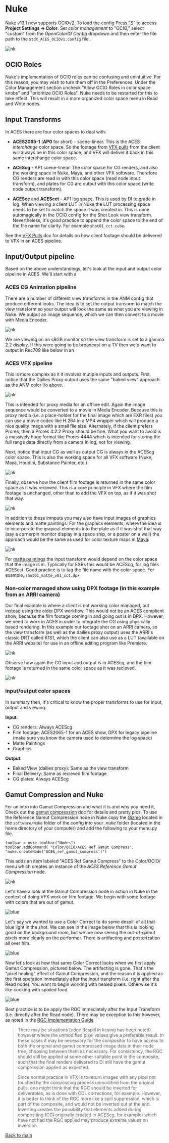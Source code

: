 # Nuke

Nuke v13.1 now supports OCIOv2. To load the config Press “S” to access **Project Settings → Color**. Set *color management* to "OCIO," select "custom" from the *OpenColorIO Config* dropdown and then enter the file path to the  ````StdX_ACES_OCIOv1.config```` file . 

![nk](img/Nuke1.png)

## OCIO Roles

Nuke's implementation of OCIO roles can be confusing and unintuitive. For this reason, you may wish to turn them off in the Preferences. Under the Color Management section uncheck "Allow OCIO Roles in color space knobs" and "prioritize OCIO Roles". Nuke needs to be restarted for this to take effect. This will result in a more organized color space menu in Read and Write nodes.

## Input Transforms

In ACES there are four color spaces to deal with:

- **ACES2065-1** (**AP0** for short) - scene-linear. This is the ACES *interchange* color space. So the footage from [VFX pulls](VFXpulls.md) from the client will always be in this color space, and VFX will deliver it back in this same interchange color space. 

- **ACEScg** - AP1 scene-linear. The color space for CG renders, and also the working space in Nuke, Maya, and other VFX software. Therefore CG renders are read in with this color space (read node input transform), and plates for CG are output with this color space (write node output transform).

- **ACEScc** and **ACEScct** - AP1 log space. This is used by DI to grade in log. When viewing a client LUT in Nuke the LUT processing space needs to be set to match the space it was created in. This is done automagically in the OCIO config for the Shot Look view transform. Nevertheless, it's good practice to append the color space to the end of the file name for clarity. For example ````shot01_cct.cube````. 

See the [VFX Pulls](VFXpulls.md) doc for details on how client footage should be delivered to VFX in an ACES pipeline.

## Input/Output pipeline

Based on the above understandings, let's look at the input and output  color pipeline in ACES. We'll start with a 

### ACES CG Animation pipeline

There are a number of different view transforms in the ANM config that produce different looks. The idea is to set the output transorm to match the view transform so your output will look the same as what you are viewing in Nuke. We output an image sequence, which we can then convert to a movie with Media Encoder. 

![nk](img/ACESpipeline_ANM.jpg)

We are viewing on an sRGB monitor so the view transform is set to a gamma 2.2 display. If this were going to be broadcast on a TV then we'd want to output in Rec709 like below in an


### ACES VFX pipeline

This is more complex as it it involves mutiple inputs and outputs. First, notice that the Dailies Proxy output uses the same "baked view" approach as the ANM color i/o above. 

![nk](img/ACESpipeline_VFX2A.jpg)

This is intended for proxy media for an offline edit. Again the image sequence would be converted to a movie in Media Encoder. Because this is proxy media (i.e. a place-holder for the final image which are EXR files) you can use a movie codec like H.264 in a MP4 wrapper which will produce a nice quality image with a small file size. Alternately, if the client prefers Prores, then a Prores 4:2:2 Proxy should be fine. What you want to avoid is a massively huge format like Prores 4444 which is intended for storing the full range data directly from a camera in log, not for viewing.

Next, notice that input CG as well as output CG is always in the ACEScg color space. This is also the working space for all VFX software (Nuke, Maya, Houdini, Substance Painter, etc.)

![nk](img/ACESpipeline_VFX2B.jpg) 

Finally, observe how the client film footage is returned in the same color space as it was recieved. This is a core principle in VFX where the film footage is unchanged, other than to add the VFX on top, as if it was shot that way.

![nk](img/ACESpipeline_VFX2C.jpg) 

In addition to these imnputs you may also have input images of graphics elements and matte paintings. For the graphics elements, where the idea is to incorporate the grapical elements into the plate as if it was shot that way (say a cornerpin monitor display in a space ship, or a poster on a wall) the approach would be the same as used for color texture maps in [Maya](Maya.md):

![nk](img/ACESpipeline_VFX2G.jpg)

For [matte paintings](Photoshop.md) the input transform would depend on the color space that the image is in. Typlically for EXRs this would be ACEScg, for log files ACEScct. Good practice is to tag the file name with the color space. For example, ```shot01_matte_v01_cct.dpx```

### Non-color managed show using DPX footage (in this example from an ARRI camera)

Our final example is where a client is not working color managed, but instead using the older DPX workflow. This would not be an ACES complient show, because the film footage coming in and going out is in DPX. However, we need to work in ACES in order to integrate the CG using physically based rendering. In this example our footage shot on an ARRI camera, so the view transform (as well as the dailies proxy output) uses the ARRI's classic DRT called K1S1, which the client can also use as a LUT (available on the ARRI website) for use in an offline editing program like Premiere. 

![nk](img/ACESpipeline_DPX2A.jpg)

Observe how again the CG input and output is in ACEScg, and the film footage is returned in the same color space as it was recieved.

![nk](img/ACESpipeline_DPX2C.jpg)

### input/output color spaces

In summary then, it's critical to know the proper transforms to use for input, output and viewing.

**Input**:
- CG renders: Always ACEScg
- Film footage: ACES2065-1 for an ACES show, DPX for legacy pipeline (make sure you know the camera used to determine the log space)
- Matte Paintings
- Graphics 

**Output**:
- Baked View (dailies proxy): Same as the view transform
- Final Delivery: Same as recieved film footage
- CG plates: Always ACEScg

## Gamut Compression and Nuke

For an intro into Gamut Compression and what it is and why you need it, Check out the [gamut compression](gamut.md) doc for details and pretty pics. To use the Reference Gamut Compression node in Nuke copy the [Gizmo](../StdX_ACES/software/Nuke) located in the ```software/Nuke``` folder of the config into your *.nuke* folder (located in the home directory of your computer) and add the following to your menu.py file. 

````
toolbar = nuke.toolbar("Nodes")
toolbar.addCommand( "Color/OCIO/ACES Ref Gamut Compress", "nuke.createNode('ACES_ref_gamut_compress')")
````
This adds an item labeled "ACES Ref Gamut Compress" to the Color/OCIO/ menu which creates an instance of the *ACES Reference Gamut Compression* node.

![nk](img/Nuke3.png)


Let's have a look at the Gamut Compression node in action in Nuke in the context of doing VFX work on film footage. We begin with some footage with colors that are out of gamut. 

![blue](img/guitar1.png)

Let's say we wanted to use a Color Correct to do some despill of all that blue light in the shot. We can see in the image below that this is looking good on the background room, but we are now seeing the out-of-gamut pixels more clearly on the performer. There is artifacting and posterization all over him.

![blue](img/guitar2.png)

Now let's look at how that same Color Correct looks when we first apply Gamut Compression, pictured below. The artifacting is gone. That's the "pixel healing" effect of Gamut Compression, and the reason it is applied as the first operation immediately after the input transform (i.e. right after the Read node). You want to begin working with healed pixels. Otherwise it's like cooking with spoiled food.

![blue](img/guitar3.png)

Best practice is to be apply the RGC immediately after the Input Transform (i.e. directly after the Read node). There may be exception to this however, as noted in the [RGC Implementation Guide](https://paper.dropbox.com/doc/ACES-Gamut-Compression-User-Guide-8AodniaKveYsNgOwkuhTl)

> There may be situations (edge despill in keying has been noted) however where the unmodified pixel values give a preferable result. In these cases it may be necessary for the compositor to have access to both the original and gamut compressed image data in their node tree, choosing between them as necessary. For consistency, the RGC should still be applied at some other suitable point in the composite, such that the final renders delivered to DI still have the gamut compression applied as expected.
>
> Since normal practice in VFX is to return images with any pixel not touched by the compositing process unmodified from the original pulls, one might think that the RGC should be inverted for deliverables, as is done with CDL corrections, for example. However, it is better to think of the RGC more like a spill suppression, which is part of the composite, and would not be inverted out at the end. Inverting creates the possibility that elements added during compositing (CGI  originally created in ACEScg, for example) which have not had the RGC applied may produce extreme values on inversion. 




[Back to main](../StdX_ACES)


